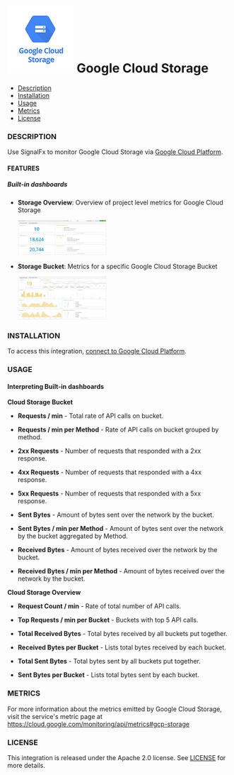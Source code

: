 # ![](./img/integration_googlecloudstorage.png) Google Cloud Storage

- [Description](#description)
- [Installation](#installation)
- [Usage](#usage)
- [Metrics](#metrics)
- [License](#license)

### DESCRIPTION

Use SignalFx to monitor Google Cloud Storage via [Google Cloud Platform](https://github.com/signalfx/integrations/tree/master/gcp)[](sfx_link:gcp).

#### FEATURES

##### Built-in dashboards

- **Storage Overview**: Overview of project level metrics for Google Cloud Storage

  [<img src='./img/storage_overview.png' width=200px>](./img/storage_overview.png)

- **Storage Bucket**: Metrics for a specific Google Cloud Storage Bucket

  [<img src='./img/storage_bucket.png' width=200px>](./img/storage_bucket.png)


### INSTALLATION

To access this integration, [connect to Google Cloud Platform](https://github.com/signalfx/integrations/tree/master/gcp)[](sfx_link:gcp).

### USAGE

#### Interpreting Built-in dashboards

**Cloud Storage Bucket**

- **Requests / min** - Total rate of API calls on bucket.

- **Requests / min per Method** - Rate of API calls on bucket grouped by method.

- **2xx Requests** - Number of requests that responded with a 2xx response.

- **4xx Requests** - Number of requests that responded with a 4xx response.

- **5xx Requests** - Number of requests that responded with a 5xx response.

- **Sent Bytes** - Amount of bytes sent over the network by the bucket.

- **Sent Bytes / min per Method** - Amount of bytes sent over the network by the bucket aggregated by Method.

- **Received Bytes** - Amount of bytes received over the network by the bucket.

- **Received Bytes / min per Method** - Amount of bytes received over the network by the bucket.

**Cloud Storage Overview**

- **Request Count / min** - Rate of total number of API calls.

- **Top Requests / min per Bucket** - Buckets with top 5 API calls.

- **Total Received Bytes** - Total bytes received by all buckets put together.

- **Received Bytes per Bucket** - Lists total bytes received by each bucket.

- **Total Sent Bytes** - Total bytes sent by all buckets put together.

- **Sent Bytes per Bucket** - Lists total bytes sent by each bucket.


### METRICS

For more information about the metrics emitted by Google Cloud Storage, visit the service's metric page at <a target="_blank" href="https://cloud.google.com/monitoring/api/metrics#gcp-storage">https://cloud.google.com/monitoring/api/metrics#gcp-storage</a>

### LICENSE

This integration is released under the Apache 2.0 license. See [LICENSE](./LICENSE) for more details.
